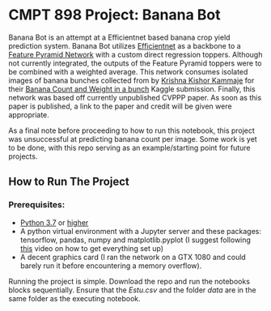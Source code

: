 # CMPT 898 Project: Banana Bot

Banana Bot is an attempt at a Efficientnet based banana crop yield prediction system. Banana Bot utilizes [Efficientnet](https://arxiv.org/abs/1905.11946) as a backbone to a [Feature Pyramid Network](https://arxiv.org/abs/1612.03144) with a custom direct regression toppers.  Although not currently integrated, the outputs of the Feature Pyramid toppers were to be
combined with a weighted average. This network consumes isolated images of banana bunches collected from by [Krishna Kishor Kammaje](https://www.kaggle.com/krisho007) for their [Banana Count and Weight in a bunch](https://www.kaggle.com/krisho007/banana-count-and-weight-in-a-bunch) Kaggle submission. Finally, this network was based off currently unpublished CVPPP paper. As soon as this paper is published, a link to the paper and credit will be given were appropriate.

As a final note before proceeding to how to run this notebook, this project was unsuccessful at predicting banana count per image. Some work is yet to be done, with this repo serving as an example/starting point for future projects.


## How to Run The Project

### Prerequisites:

* [Python 3.7](https://www.python.org/downloads/release/python-370/) or [higher](https://www.python.org/downloads/)
* A python virtual environment with a Jupyter server and these packages: tensorflow, pandas, numpy and matplotlib.pyplot (I suggest following [this](https://www.youtube.com/watch?v=PnK1jO2kXOQ&list=PLJxCTxje563P3YRH2hHM1tFv8R7p0_2p6&index=4) video on how to get everything set up)
* A decent graphics card (I ran the network on a GTX 1080 and could barely run it before encountering a memory overflow).

Running the project is simple. Download the repo and run the notebooks blocks sequentially. Ensure that the *Estu.csv* and the folder *data* are in the same folder as the executing notebook.
